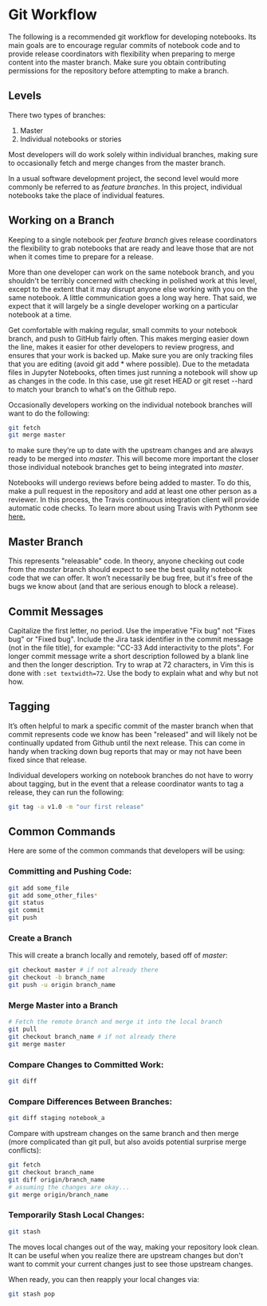 # Git Workflow

The following is a recommended git workflow for developing notebooks. Its main goals are to encourage regular commits of notebook code and to provide release coordinators with flexibility when preparing to merge content into the master branch. Make sure you obtain contributing permissions for the repository before attempting to make a branch.

## Levels

There two types of branches:

1. Master
2. Individual notebooks or stories

Most developers will do work solely within individual branches, making sure to occasionally fetch and merge changes from the master branch.

In a usual software development project, the second level would more commonly be referred to as *feature branches*. In this project, individual notebooks take the place of individual features.

## Working on a Branch

Keeping to a single notebook per *feature branch* gives release coordinators the flexibility to grab notebooks that are ready and leave those that are not when it comes time to prepare for a release.

More than one developer can work on the same notebook branch, and you shouldn't be terribly concerned with checking in polished work at this level, except to the extent that it may disrupt anyone else working with you on the same notebook. A little communication goes a long way here. That said, we expect that it will largely be a single developer working on a particular notebook at a time.

Get comfortable with making regular, small commits to your notebook branch, and push to GitHub fairly often. This makes merging easier down the line, makes it easier for other developers to review progress, and ensures that your work is backed up. Make sure you are only tracking files that you are editing (avoid git add * where possible). Due to the metadata files in Jupyter Notebooks, often times just running a notebook will show up as changes in the code. In this case, use git reset HEAD or git reset --hard to match your branch to what's on the Github repo.

Occasionally developers working on the individual notebook branches will want to do the following:

```bash
git fetch
git merge master
```

to make sure they’re up to date with the upstream changes and are always ready to be merged into *master*. This will become more important the closer those individual notebook branches get to being integrated into *master*.

Notebooks will undergo reviews before being added to master. To do this, make a pull request in the repository and add at least one other person as a reviewer. In this process, the Travis continuous integration client will provide automatic code checks. To learn more about using Travis with Pythonm see [here.](https://towardsdatascience.com/extensive-python-testing-on-travis-ci-4c24db9bf961)

## Master Branch

This represents "releasable" code. In theory, anyone checking out code from the *master* branch should expect to see the best quality notebook code that we can offer. It won’t necessarily be bug free, but it's free of the bugs we know about (and that are serious enough to block a release).

## Commit Messages

Capitalize the first letter, no period. Use the imperative "Fix bug" not "Fixes bug" or "Fixed bug". 
Include the Jira task identifier in the commit message (not in the file title), for example: "CC-33 Add interactivity to the plots". For longer commit message write a short description followed by a blank line and then the longer description. Try to wrap at 72 characters, in Vim this is done with ```:set textwidth=72```. Use the body to explain what and why but not how.

## Tagging

It’s often helpful to mark a specific commit of the master branch when that commit represents code we know has been "released" and will likely not be continually updated from Github until the next release. This can come in handy when tracking down bug reports that may or may not have been fixed since that release.

Individual developers working on notebook branches do not have to worry about tagging, but in the event that a release coordinator wants to tag a release, they can run the following:

```bash
git tag -a v1.0 -m "our first release"
```

## Common Commands

Here are some of the common commands that developers will be using:

### Committing and Pushing Code:

```bash
git add some_file
git add some_other_files*
git status
git commit
git push
```

### Create a Branch

This will create a branch locally and remotely, based off of *master*:

```bash
git checkout master # if not already there
git checkout -b branch_name
git push -u origin branch_name
```

### Merge Master into a Branch

```bash
# Fetch the remote branch and merge it into the local branch
git pull
git checkout branch_name # if not already there
git merge master
```

### Compare Changes to Committed Work:

```bash
git diff
```

### Compare Differences Between Branches:

```bash
git diff staging notebook_a
```

Compare with upstream changes on the same branch and then merge (more complicated than git pull, but also avoids potential surprise merge conflicts):

```bash
git fetch
git checkout branch_name
git diff origin/branch_name
# assuming the changes are okay...
git merge origin/branch_name
```

### Temporarily Stash Local Changes:

```bash
git stash
```

The moves local changes out of the way, making your repository look clean. It can be useful when you realize there are upstream changes but don't want to commit your current changes just to see those upstream changes.

When ready, you can then reapply your local changes via:

```bash
git stash pop
```
